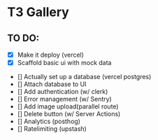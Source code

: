 # T3 Gallery

## TO DO:

- [X] Make it deploy (vercel)
- [X] Scaffold basic ui with mock data
- [] Actually set up a database (vercel postgres)
- [] Attach database to UI
- [] Add authentication (w/ clerk)
- [] Error management (w/ Sentry)
- [] Add image upload(parallel route)
- [] Delete button (w/ Server Actions)
- [] Analytics (posthog)
- [] Ratelimiting (upstash)